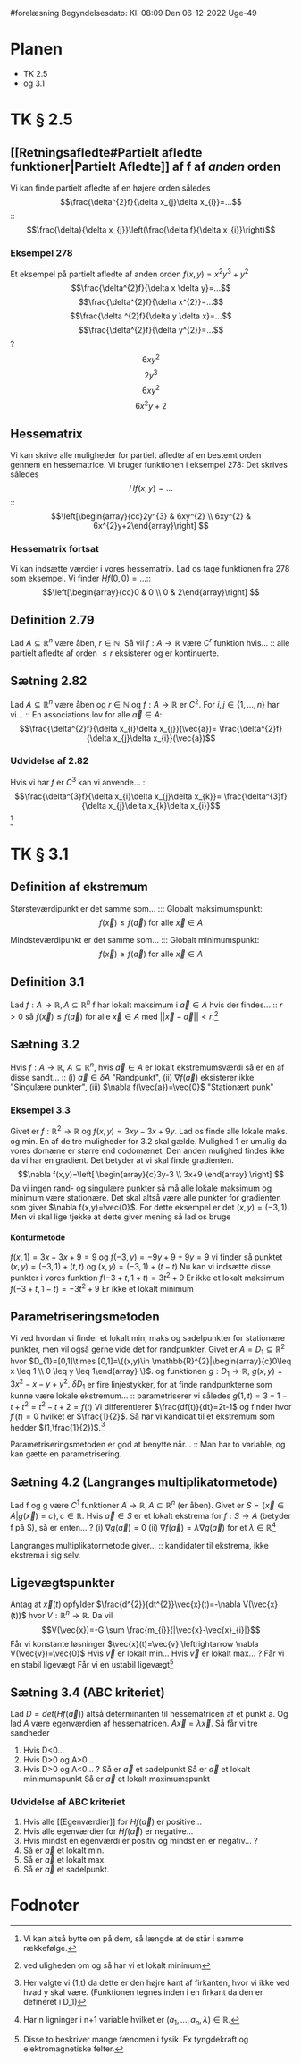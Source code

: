 #forelæsning 
Begyndelsesdato: Kl. 08:09  Den 06-12-2022   Uge-49
# Planen
- TK 2.5
- og 3.1
# TK § 2.5
## [[Retningsafledte#Partielt afledte funktioner|Partielt Afledte]] af f af *anden* orden
Vi kan finde partielt afledte af en højere orden således $$\frac{\delta^{2}f}{\delta x_{j}\delta x_{i}}=...$$:: $$\frac{\delta}{\delta x_{j}}\left(\frac{\delta f}{\delta x_{i}}\right)$$ 
<!--SR:!2023-03-22,71,290-->

<!--SR:!2023-01-09,26,294-->

### Eksempel 278
Et eksempel på partielt afledte af anden orden
$f(x,y)=x^{2}y^{3}+y^{2}$ 
$$\frac{\delta^{2}f}{\delta x \delta y}=...$$
$$\frac{\delta^{2}f}{\delta x^{2}}=...$$
$$\frac{\delta ^{2}f}{\delta y \delta x}=...$$
$$\frac{\delta^{2}f}{\delta y^{2}}=...$$
?
$$6xy^{2}$$
$$2y^{3}$$
$$6xy^{2}$$
$$6x^{2}y+2$$
<!--SR:!2023-01-31,42,294-->

## Hessematrix
Vi kan skrive alle muligheder for partielt afledte af en bestemt orden gennem en hessematrice. Vi bruger funktionen i eksempel 278: Det skrives således $$Hf(x,y)=...$$::$$\left[\begin{array}{cc}2y^{3} & 6xy^{2} \\ 6xy^{2} & 6x^{2}y+2\end{array}\right] $$
<!--SR:!2023-01-15,26,294-->

<!--SR:!2023-01-05,22,294-->
### Hessematrix fortsat
Vi kan indsætte værdier i vores hessematrix. Lad os tage funktionen fra 278 som eksempel. Vi finder $Hf(0,0)=...$::$$\left[\begin{array}{cc}0 & 0 \\ 0 & 2\end{array}\right] $$
<!--SR:!2023-04-20,98,323-->

<!--SR:!2023-01-06,23,301-->
## Definition 2.79
Lad $A \subseteq \mathbb{R}^{n}$ være åben, $r \in \mathbb{N}$. Så vil $f:A \to \mathbb{R}$ være $C^{r}$ funktion hvis... :: alle partielt afledte af orden $\leq r$ eksisterer og er kontinuerte.
<!--SR:!2023-01-13,24,294-->

<!--SR:!2022-12-28,14,274-->

## Sætning 2.82
Lad $A \subseteq \mathbb{R}^{n}$ være åben og $r \in \mathbb{N}$ og $f:A \to \mathbb{R}\text{ er }C^{2}$. For $i,j \in \{1,...,n \}$ har vi... :: En associations lov for alle $\vec{a} \in A$: $$\frac{\delta^{2}f}{\delta x_{i}\delta x_{j}}(\vec{a})= \frac{\delta^{2}f}{\delta x_{j}\delta x_{i}}(\vec{a})$$
<!--SR:!2023-04-16,94,314-->

<!--SR:!2022-12-25,11,250-->
### Udvidelse af 2.82
Hvis vi har $f \text{ er }C^{3}$ kan vi anvende... :: $$\frac{\delta^{3}f}{\delta x_{i}\delta x_{j}\delta x_{k}}= \frac{\delta^{3}f}{\delta x_{j}\delta x_{k}\delta x_{i}}$$[^1]
<!--SR:!2023-04-14,92,314-->

<!--SR:!2023-01-04,21,290-->
# TK § 3.1
## Definition af ekstremum
Størsteværdipunkt er det samme som... ::: Globalt maksimumspunkt: $$f(\vec{x})\leq f(\vec{a})\text{ for alle }\vec{x}\in A$$
<!--SR:!2023-01-13,24,303!2023-04-12,90,303-->

<!--SR:!2023-01-06,23,294!2022-12-12,4,274-->
Mindsteværdipunkt er det samme som... ::: Globalt minimumspunkt: $$f(\vec{x})\geq f(\vec{a})\text{ for alle }\vec{x}\in A$$
<!--SR:!2023-04-06,86,314!2023-01-14,25,303-->

<!--SR:!2023-01-08,25,290!2023-01-07,24,294-->

## Definition 3.1
Lad $f:A \to \mathbb{R},A \subseteq \mathbb{R}^{n}$ f har lokalt maksimum i $\vec{a}\in A$ hvis der findes... :: $r>0$ så $f(\vec{x})\leq f(\vec{a})$ for alle $\vec{x}\in A$ med $||\vec{x}-\vec{a}||<r$.[^2]
<!--SR:!2023-01-14,25,303-->

<!--SR:!2023-01-09,26,294-->

## Sætning 3.2
Hvis $f:A \to \mathbb{R}$, $A \subseteq \mathbb{R}^{n}$, hvis $\vec{a}\in A$ er lokalt ekstremumsværdi så er en af disse sandt... :: (i) $\vec{a}\in \delta A$ "Randpunkt", (ii) $\nabla f(\vec{a})$ eksisterer ikke "Singulære punkter", (iii) $\nabla f(\vec{a})=\vec{0}$ "Stationært punk"
<!--SR:!2023-03-25,74,294-->

<!--SR:!2022-12-22,8,234-->

### Eksempel 3.3
Givet er $f:\mathbb{R}^{2}\to \mathbb{R}$ og $f(x,y)=3xy-3x+9y$.
Lad os finde alle lokale maks. og min. 
En af de tre muligheder for 3.2 skal gælde. 
Mulighed 1 er umulig da vores domæne er større end codomænet. Den anden mulighed findes ikke da vi har en gradient.
Det betyder at vi skal finde gradienten.
$$\nabla f(x,y)=\left[
\begin{array}{c}3y-3 \\ 3x+9
\end{array}
\right] $$
Da vi ingen rand- og singulære punkter så må alle lokale maksimum og minimum være stationære.
Det skal altså være alle punkter for gradienten som giver $\nabla f(x,y)=\vec{0}$.
For dette eksempel er det $(x,y)=(-3,1)$.
Men vi skal lige tjekke at dette giver mening så lad os bruge
#### Konturmetode
$f(x,1)=3x-3x+9=9$
og $f(-3,y)=-9y+9+9y=9$
vi finder så punktet $(x,y)=(-3,1)+(t,t)$ og $(x,y)=(-3,1)+(t-t)$
Nu kan vi indsætte disse punkter i vores funktion 
$f(-3+t,1+t)=3t^{2}+9$ Er ikke et lokalt maksimum
$f(-3+t,1-t)=-3t^{2}+9$ Er ikke et lokalt minimum

## Parametriseringsmetoden
Vi ved hvordan vi finder et lokalt min, maks og sadelpunkter for stationære punkter, men vil også gerne vide det for randpunkter.
Givet er $A=D_{1}\subseteq \mathbb{R}^{2}$ hvor $D_{1}=[0,1]\times [0,1]=\{(x,y)\in \mathbb{R}^{2}|\begin{array}{c}0\leq x \leq 1 \\ 0 \leq y \leq 1\end{array} \}$. og funktionen $g:D_{1}\to \mathbb{R}$, $g(x,y)=3x^{2}-x-y+y^{2}$. $\delta D_{1}$ er fire linjestykker, for at finde randpunkterne som kunne være lokale ekstremum... :: parametriserer vi således $g(1,t)=3-1-t+t^{2}=t^{2}-t+2=f(t)$ Vi differentierer $\frac{df(t)}{dt}=2t-1$ og finder hvor $f'(t)=0$ hvilket er $\frac{1}{2}$. Så har vi kandidat til et ekstremum som hedder $(1,\frac{1}{2})$.[^3]
<!--SR:!2023-04-17,95,323-->
Parametriseringsmetoden er god at benytte når... :: Man har to variable, og kan gætte en parametrisering.
<!--SR:!2023-03-20,67,290-->

## Sætning 4.2 (Langranges multiplikatormetode)
Lad f og g være $C^{1}$ funktioner $A \to \mathbb{R},A \subseteq \mathbb{R}^{n}$ (er åben).
Givet er $S=\{\vec{x}\in A|g(\vec{x})=c \},c \in \mathbb{R}$.
Hvis $\vec{a}\in S$ er et lokalt ekstrema for $f:S \to A$ (betyder f på S), så er enten...
?
(i) $\nabla g(\vec{a})=0$
(ii) $\nabla f(\vec{a})=\lambda \nabla g(\vec{a})$ for et $\lambda \in \mathbb{R}$[^4]
<!--SR:!2023-01-16,4,306-->

Langranges multiplikatormetode giver... :: kandidater til ekstrema, ikke ekstrema i sig selv.
<!--SR:!2023-03-21,68,294-->

## Ligevægtspunkter
Antag at $\vec{x}(t)$ opfylder $\frac{d^{2}}{dt^{2}}\vec{x}(t)=-\nabla V(\vec{x}(t))$ hvor $V:\mathbb{R}^{n}\to \mathbb{R}$. Da vil $$V(\vec{x})=-G \sum \frac{m_{i}}{|\vec{x}-\vec{x}_{i}|}$$Får vi konstante løsninger $\vec{x}(t)=\vec{v} \leftrightarrow \nabla V(\vec{v})=\vec{0}$
Hvis $\vec{v}$ er lokalt min...
Hvis $\vec{v}$ er lokalt max...
?
Får vi en stabil ligevægt
Får vi en ustabil ligevægt[^5]
<!--SR:!2023-01-16,4,306-->

## Sætning 3.4 (ABC kriteriet)
Lad $D=det(Hf(\vec{a}))$ altså determinanten til hessematricen af et punkt a.
Og lad $A$ være egenværdien af hessematricen. $A \vec{x}=\lambda \vec{x}$.
Så får vi tre sandheder
1. Hvis D<0...
2. Hvis D>0 og A>0...
3. Hvis D>0 og A<0...
?
Så er $\vec{a}$ et sadelpunkt
Så er $\vec{a }$ et lokalt minimumspunkt
Så er $\vec{a }$ et lokalt maximumspunkt

### Udvidelse af ABC kriteriet
1. Hvis alle [[Egenværdier]] for $Hf(\vec{a})$ er positive...
2. Hvis alle egenværdier for $Hf(\vec{a})$ er negative...
3. Hvis mindst en egenværdi er positiv og mindst en er negativ...
?
1. Så er $\vec{a}$ et lokalt min.
2. Så er $\vec{a}$ et lokalt max.
3. Så er $\vec{a}$ et sadelpunkt.
<!--SR:!2023-01-15,3,286-->

# Fodnoter
[^1]: Vi kan altså bytte om på dem, så længde at de står i samme rækkefølge.
[^2]: ved uligheden om og så har vi et lokalt minimum
[^3]: Her valgte vi (1,t) da dette er den højre kant af firkanten, hvor vi ikke ved hvad y skal være. (Funktionen tegnes inden i en firkant da den er defineret i D_1)
[^4]: Har n ligninger i n+1 variable hvilket er $(a_{1},...,a_{n},\lambda )\in \mathbb{R}$.
[^5]: Disse to beskriver mange fænomen i fysik. Fx tyngdekraft og elektromagnetiske felter.